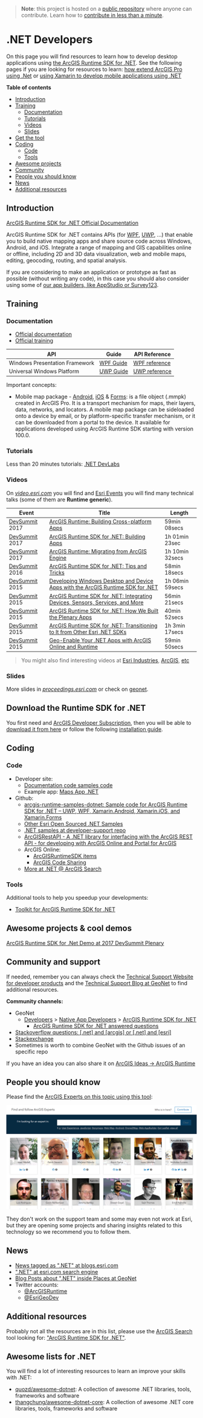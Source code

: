 > **Note**: this project is hosted on a [public repository](https://github.com/hhkaos/awesome-arcgis) where anyone can contribute. Learn how to [contribute in less than a minute](https://github.com/hhkaos/awesome-arcgis/blob/master/CONTRIBUTING.md#contributions).

# .NET Developers

On this page you will find resources to learn how to develop desktop applications using [the ArcGIS Runtime SDK for .NET](https://developers.arcgis.com/net/latest). See the following pages if you are looking for resources to learn: [how extend ArcGIS Pro using .Net](../../../arcgis/products/arcgis-desktop/arcgis-pro/README.md) or [using Xamarin to develop mobile applications using .NET](../../../mobile/technologies/xamarin/README.md)

<!-- START doctoc generated TOC please keep comment here to allow auto update -->
<!-- DON'T EDIT THIS SECTION, INSTEAD RE-RUN doctoc TO UPDATE -->
**Table of contents**

- [Introduction](#introduction)
- [Training](#training)
  - [Documentation](#documentation)
  - [Tutorials](#tutorials)
  - [Videos](#videos)
  - [Slides](#slides)
- [Get the tool](#get-the-tool)
- [Coding](#coding)
  - [Code](#code)
  - [Tools](#tools)
- [Awesome projects](#awesome-projects)
- [Community](#community)
- [People you should know](#people-you-should-know)
- [News](#news)
- [Additional resources](#additional-resources)

<!-- END doctoc generated TOC please keep comment here to allow auto update -->


## Introduction

[ArcGIS Runtime SDK for .NET Official Documentation](https://developers.arcgis.com/net/latest/)

ArcGIS Runtime SDK for .NET contains APIs (for [WPF](https://developers.arcgis.com/net/latest/wpf/guide/display-a-map.htm), [UWP](https://developers.arcgis.com/net/latest/uwp/guide/display-a-map.htm), ...) that enable you to build native mapping apps and share source code across Windows, Android, and iOS. Integrate a range of mapping and GIS capabilities online or offline, including 2D and 3D data visualization, web and mobile maps, editing, geocoding, routing, and spatial analysis.

If you are considering to make an application or prototype as fast as possible (without writing any code), in this case you should also consider using some of [our app builders, like AppStudio or Survey123](../../../arcgis/products/README.md#app-builders).

## Training

### Documentation

* [Official documentation](https://developers.arcgis.com/net/latest/)
* [Official training](www.esri.com/training/Bookmark/PKEDPSDGS)

|API|Guide|API Reference|
|---|---|---|
|Windows Presentation Framework|[WPF Guide](https://developers.arcgis.com/net/latest/wpf/guide/guide-home.htm)|[WPF reference](https://developers.arcgis.com/net/latest/wpf/api-reference/)
|Universal Windows Platform|[UWP Guide](https://developers.arcgis.com/net/latest/uwp/guide/guide-home.htm)|[UWP reference](https://developers.arcgis.com/net/latest/uwp/api-reference/)

Important concepts:

* Mobile map package - [Android](https://developers.arcgis.com/net/latest/android/guide/display-a-map.htm#ESRI_SECTION2_4CCB74E11EE04611849F3C0F41D9381C), [iOS](https://developers.arcgis.com/net/latest/ios/guide/display-a-map.htm#ESRI_SECTION2_4CCB74E11EE04611849F3C0F41D9381C) & [Forms](https://developers.arcgis.com/net/latest/forms/guide/display-a-map.htm#ESRI_SECTION2_4CCB74E11EE04611849F3C0F41D9381C): is a file object (.mmpk) created in ArcGIS Pro. It is a transport mechanism for maps, their layers, data, networks, and locators. A mobile map package can be sideloaded onto a device by email, or by platform-specific transfer mechanism, or it can be downloaded from a portal to the device. It available for applications developed using ArcGIS Runtime SDK starting with version 100.0.

### Tutorials

Less than 20 minutes tutorials: [.NET DevLabs](https://developers.arcgis.com/laxbs/browse/?topic=any&product=NET)

### Videos

On [*video.esri.com*](https://www.esri.com/videos/search?q=.NET#?sortby=recent) you will find and [Esri Events](https://www.youtube.com/channel/UC_yE3TatdZKAXvt_TzGJ6mw/search?query=.NET) you will find many technical talks (some of them are **Runtime generic**).

|Event|Title|Length|
|---|---|---|
|[DevSummit](http://www.esri.com/events/devsummit) 2017|[ArcGIS Runtime: Building Cross-platform Apps](https://www.youtube.com/watch?v=XLT1PjZgbAQ)|59min 08secs|
|[DevSummit](http://www.esri.com/events/devsummit) 2017|[ArcGIS Runtime SDK for .NET: Building Apps](https://www.youtube.com/watch?v=_KBcHw9HZ50)|1h 01min 23sec|
|[DevSummit](http://www.esri.com/events/devsummit) 2017|[ArcGIS Runtime: Migrating from ArcGIS Engine](https://www.youtube.com/watch?v=h1lyaH00G6A)| 1h 10min 32secs
|[DevSummit](http://www.esri.com/events/devsummit) 2016|[ArcGIS Runtime SDK for .NET: Tips and Tricks](https://www.esri.com/videos/watch?videoid=5064&channelid=LegacyVideo&isLegacy=true&title=arcgis-runtime-sdk-for-.net:-tips-and-tricks)|58min 18secs|
|[DevSummit](http://www.esri.com/events/devsummit) 2015|[Developing Windows Desktop and Device Apps with the ArcGIS Runtime SDK for .NET](https://www.esri.com/videos/watch?videoid=4733&channelid=LegacyVideo&isLegacy=true&title=developing-windows-desktop-and-device-apps-with-the-arcgis-runtime-sdk-for-.net)|1h 06min 59secs|
|[DevSummit](http://www.esri.com/events/devsummit) 2015|[ArcGIS Runtime SDK for .NET: Integrating Devices, Sensors, Services, and More](https://www.esri.com/videos/watch?videoid=4448&channelid=LegacyVideo&isLegacy=true&title=arcgis-runtime-sdk-for-.net:-integrating-devices,-sensors,-services,-and-more)|56min 21secs
|[DevSummit](http://www.esri.com/events/devsummit) 2015|[ArcGIS Runtime SDK for .NET: How We Built the Plenary Apps](https://www.esri.com/videos/watch?videoid=4449&channelid=LegacyVideo&isLegacy=true&title=arcgis-runtime-sdk-for-.net:-how-we-built-the-plenary-apps)|40min 52secs|
|[DevSummit](http://www.esri.com/events/devsummit) 2015|[ArcGIS Runtime SDK for .NET: Transitioning to It from Other Esri .NET SDKs](https://www.esri.com/videos/watch?videoid=4413&channelid=LegacyVideo&isLegacy=true&title=arcgis-runtime-sdk-for-.net:-transitioning-to-it-from-other-esri-.net-sdks)|1h 3min 17secs|
|[DevSummit](http://www.esri.com/events/devsummit) 2015|[Geo-Enable Your .NET Apps with ArcGIS Online and Runtime](https://www.esri.com/videos/watch?videoid=4415&channelid=LegacyVideo&isLegacy=true&title=geo-enable-your-.net-apps-with-arcgis-online-and-runtime)|59min 50secs|

> You might also find interesting videos at [Esri Industries](https://www.youtube.com/channel/UCZTiOg3n0pqUDSatq7mS2PA), [ArcGIS](https://www.youtube.com/channel/UCgGDPs8cte-VLJbgpaK4GPw), [etc](https://esri-es.github.io/awesome-arcgis/esri/#youtube-channels)

### Slides

More slides in [*proceedings.esri.com*](https://www.google.es/search?q=site%3Aproceedings.esri.com+.NET+-"ArcGIS+Pro") or check on [geonet](https://community.esri.com/content?query=ArcGIS+Runtime+SDK+for+.NET&filterID=all~objecttype~objecttype%5Bdocument%5D).

## Download the Runtime SDK for .NET

You first need and [ArcGIS Developer Subscription](https://developers.arcgis.com/pricing/), then you will be able to [download it from here](https://developers.arcgis.com/downloads/apis-and-sdks) or follow the following [installation guide](https://developers.arcgis.com/net/latest/wpf/guide/install-the-sdk.htm).

## Coding

### Code

* Developer site:
    * [Documentation code samples code](https://developers.arcgis.com/net/latest/)
    * Example app: [Maps App .NET](https://developers.arcgis.com/example-apps/maps-app-dotnet/)
* Github:
    * [arcgis-runtime-samples-dotnet: Sample code for ArcGIS Runtime SDK for .NET – UWP, WPF, Xamarin.Android, Xamarin.iOS, and Xamarin.Forms](https://github.com/Esri/arcgis-runtime-samples-dotnet)
    * [Other Esri Open Sourced .NET Samples ](https://github.com/Esri?utf8=%E2%9C%93&q=dotnet&type=&language=)
    * [.NET samples at developer-support repo](https://github.com/Esri/developer-support/tree/master/runtime-net)
    * [ArcGISRestAPI - A .NET library for interfacing with the ArcGIS REST API - for developing with ArcGIS Online and Portal for ArcGIS](https://github.com/EsriUK/ArcGISRestAPI)
    * ArcGIS Online:
        * [ArcGISRuntimeSDK items](https://www.arcgis.com/home/search.html?q=owner%3AArcGISRuntimeSDK&restrict=false&start=1&sortOrder=desc&sortField=modified)
        * [ArcGIS Code Sharing](http://codesharing.arcgis.com/)
    * [More at .NET @ ArcGIS Search](https://esri-es.github.io/arcgis-search/?search=.NET+site%3Agithub.com%20-arcobjects&utm_campaign=awesome-list&utm_source=awesome-list&utm_medium=page)

### Tools

Additional tools to help you speedup your developments:

* [Toolkit for ArcGIS Runtime SDK for .NET](https://github.com/Esri/arcgis-toolkit-dotnet)

## Awesome projects & cool demos

[ArcGIS Runtime SDK for .Net Demo at 2017 DevSummit Plenary](https://youtu.be/i8FgR_3zumQ?t=39m59s)

## Community and support

If needed, remember you can always check the [Technical Support Website for developer products](https://support.esri.com/en/Products/Developers) and the [Technical Support Blog at GeoNet](https://community.esri.com/groups/technical-support/blog/tags#/) to find additional resources.

**Community channels:**

* GeoNet
    * [Developers](https://community.esri.com/community/developers) > [Native App Developers](https://community.esri.com/community/developers/native-app-developers) > [ArcGIS Runtime SDK for .NET](https://community.esri.com/community/developers/native-app-developers/arcgis-runtime-sdk-for-net)
        * [ArcGIS Runtime SDK for .NET answered questions](https://community.esri.com/community/developers/native-app-developers/arcgis-runtime-sdk-for-net/content?filterID=contentstatus%5Bpublished%5D~objecttype~thread%5Bquestions%5D~thread%5Banswered%5D)
* [Stackoverflow questions: [.net] and [arcgis] or [.net] and [esri]](https://stackoverflow.com/search?q=%5B.net%5D+and+%5Barcgis%5D+or+%5B.net%5D+and+%5Besri%5D+)
* [Stackexchange](https://gis.stackexchange.com/search?q=.net)
* Sometimes is worth to combine GeoNet with the Github issues of an specific repo

If you have an idea you can also share it on [ArcGIS Ideas -> ArcGIS Runtime](https://community.esri.com/community/arcgis-ideas/content?filterID=contentstatus%5Bpublished%5D~category%5Barcgis-runtime%5D&query=.net)

## People you should know

Please find the [ArcGIS Experts on this topic using this tool](https://esri-es.github.io/arcgis-experts/?topic=ArcGIS%20Runtime%20SDK%20for%20.NET):

[![ArcGIS Experts Tool Screenshot](https://github.com/esri-es/arcgis-experts/blob/master/assets/imgs/arcgis-experts-tool.png?raw=true)](https://esri-es.github.io/arcgis-experts/?topic=ArcGIS%20Runtime%20SDK%20for%20.NET)

They don't work on the support team and some may even not work at Esri,
but they are opening some projects and sharing insights related to this
technology so we recommend you to follow them.

## News

* [News tagged as ".NET" at blogs.esri.com](https://blogs.esri.com/esri/arcgis/tag/net/)
* [".NET" at esri.com search engine](https://www.esri.com/search?filter=Blogs&q=.net&search=Search)
* [Blog Posts about ".NET" inside Places at GeoNet](https://community.esri.com/content?query=.NET&filterID=all~objecttype~objecttype%5Bblogpost%5D)
* Twitter accounts:
    * [@ArcGISRuntime](https://twitter.com/arcgisruntime)
    * [@EsriGeoDev](https://twitter.com/EsriGeoDev)

## Additional resources

Probably not all the resources are in this list, please use the [ArcGIS Search](https://esri-es.github.io/arcgis-search/) tool looking for: ["ArcGIS Runtime SDK for .NET"](https://esri-es.github.io/arcgis-search/?search=%22ArcGIS%20Runtime%20SDK%20for%20.NET%22&utm_campaign=awesome-list&utm_source=awesome-list&utm_medium=page).

## Awesome lists for .NET

You will find a lot of interesting resources to learn an improve your skills
with .NET:

* [quozd/awesome-dotnet](https://github.com/quozd/awesome-dotnet): A collection of awesome .NET libraries, tools, frameworks and software
* [thangchung/awesome-dotnet-core](https://github.com/thangchung/awesome-dotnet-core): A collection of awesome .NET core libraries, tools, frameworks and software
